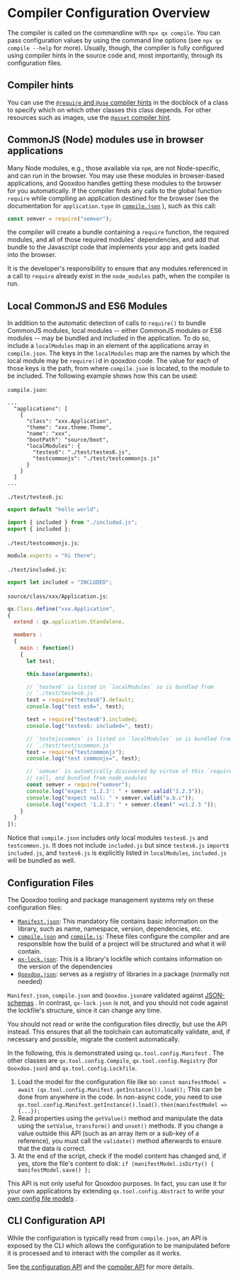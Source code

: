 # Compiler Configuration Overview

The compiler is called on the commandline with `npx qx
compile`. You can pass configuration values by using the
command line options (see `npx qx compile --help` for more). Usually, though, the 
compiler is fully configured using compiler hints in the source code and, most
importantly, through its configuration files.

## Compiler hints 

You can use the [`@require` and `@use` compiler
hints](class_dependencies.md) in the docblock of a class to
specify which on which other classes this class depends. For other resources such 
as images, use the [`@asset` compiler hint](../../../desktop/gui/resources.md).

## CommonJS (Node) modules use in browser applications
Many Node modules, e.g., those available via `npm`, are not Node-specific, and can run
in the browser. You may use these modules in browser-based applications, and Qooxdoo handles
getting these modules to the browser for you automatically. If the compiler finds any calls
to the global function `require` while compiling an application destined for the browser (see
the documentation for `application.type` in [`compile.json`](compile.md)
), such as this call:
```javascript
const semver = require("semver");
```
the compiler will create a bundle containing a `require` function, the required
modules, and all of those required modules' dependencies, and add that bundle to the
Javascript code that implements your app and gets loaded into the browser.

It is the developer's responsibility to ensure that any modules referenced in a call to
`require` already exist in the `node_modules` path, when the compiler is run.

## Local CommonJS and ES6 Modules
In addition to the automatic detection of calls to `require()` to
bundle CommonJS modules, local modules -- either CommonJS modules or
ES6 modules -- may be bundled and included in the application. To do
so, include a `localModules` map in an element of the applications array
in `compile.json`. The keys in the `localModules` map are the names by
which the local module may be `require()`d in qooxdoo code. The value
for each of those keys is the path, from where `compile.json` is
located, to the module to be included. The following example shows how
this can be used:

`compile.json`:

```json5
...
  "applications": [
    {
      "class": "xxx.Application",
      "theme": "xxx.theme.Theme",
      "name": "xxx",
      "bootPath": "source/boot",
      "localModules": {
        "testes6": "./test/testes6.js",
        "testcommonjs": "./test/testcommonjs.js"
      }
    }
  ]
...
```

`./test/testes6.js`:
```javascript
export default "hello world";

import { included } from "./included.js";
export { included };
```

`./test/testcommonjs.js`:
```javascript
module.exports = "hi there";
```

`./test/included.js`:
```javascript
export let included = "INCLUDED";
```

`source/class/xxx/Application.js`:
```javascript
qx.Class.define("xxx.Application",
{
  extend : qx.application.Standalone,

  members :
  {
    main : function()
    {
      let test;

      this.base(arguments);

      // `testes6` is listed in `localModules` so is bundled from
      // `./test/testes6.js`
      test = require("testes6").default;
      console.log("test es6=", test);

      test = require("testes6").included;
      console.log("testes6: included=", test);

      // `testejscommon` is listed in `localModules` so is bundled from
      // `./test/testjscommon.js`
      test = require("testcommonjs");
      console.log("test commonjs=", test);

      // `semver` is automtically discovered by virtue of this `require()`
      // call, and bundled from node_modules
      const semver = require("semver");
      console.log("expect '1.2.3': " + semver.valid("1.2.3"));
      console.log("expect null: " + semver.valid("a.b.c"));
      console.log("expect '1.2.3': " + semver.clean(" =v1.2.3 "));
    }
  }
});
```

Notice that `compile.json` includes only local modules `testes6.js` and `testcommon.js`. It does not include `included.js` but since `testes6.js` `import`s `included.js`, and `testes6.js` is explicitly listed in `localModules`, `included.js` will be bundled as well.

## Configuration Files

The Qooxdoo tooling and package management systems rely on these configuration
files:

- [`Manifest.json`](Manifest.md): This mandatory file contains basic information
  on the library, such as name, namespace, version, dependencies, etc.
- [`compile.json`](compile.md) and [`compile.js`](api.md): These files configure
  the compiler and are responsible how the build of a project will be structured
  and what it will contain.
- [`qx-lock.json`](../../cli/packages.md#lockfile-qx-lockjson): This is a library's
  lockfile which contains information on the version of the dependencies
- [`Qooxdoo.json`](../../cli/packages.md#multi-library-repositories): serves as a
  registry of libraries in a package (normally not needed)

`Manifest.json`, `compile.json` and `Qooxdoo.json`are validated against
[JSON-schemas](https://github.com/qooxdoo/qooxdoo/tree/master/source/resource/qx/tool/compiler/schema)
. In contrast, `qx-lock.json` is not, and you should not code against the
lockfile's structure, since it can change any time.

You should not read or write the configuration files directly, but use the API
instead. This ensures that all the toolchain can automatically validate, and, if
necessary and possible, migrate the content automatically.

In the following, this is demonstrated using `qx.tool.config.Manifest` . The
other classes are `qx.tool.config.Compile`, `qx.tool.config.Registry` (for
`Qooxdoo.json`) and `qx.tool.config.Lockfile`.

1.  Load the model for the configuration file like so:
    `const manifestModel = await (qx.tool.config.Manifest.getInstance()).load();`
    This can be done from anywhere in the code. In non-async code, you need to
    use
    `qx.tool.config.Manifest.getInstance().load().then(manifestModel => {...});`
2.  Read properties using the `getValue()` method and manipulate the data using
    the `setValue`, `transform()` and `unset()` methods. If you change a value
    outside this API (such as an array item or a sub-key of a reference), you
    must call the `validate()` method afterwards to ensure that the data is
    correct.
3.  At the end of the script, check if the model content has changed and, if
    yes, store the file's content to disk:
    `if (manifestModel.isDirty() { manifestModel.save() };`

This API is not only useful for Qooxdoo purposes. In fact, you can use it for
your own applications by extending `qx.tool.config.Abstract` to write your
[own config file models](https://github.com/qooxdoo/qooxdoo/tree/master/source/class/qx/tool/compiler/config)
.

## CLI Configuration API

While the configuration is typically read from `compile.json`, an API is exposed
by the CLI which allows the configuration to be manipulated before it is
processed and to interact with the compiler as it works.

See [the configuration API](api.md) and the [compiler API](../internals/API.md) 
for more details.
